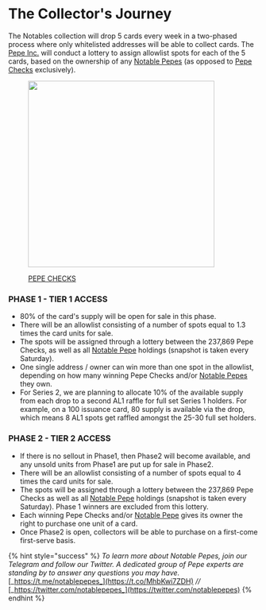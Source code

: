 # The Collector's Journey

The Notables collection will drop 5 cards every week in a two-phased process where only whitelisted addresses will be able to collect cards. The [Pepe Inc.](../../pepe-inc..md) will conduct a lottery to assign allowlist spots for each of the 5 cards, based on the ownership of any [Notable Pepes](https://pepe.wtf/collection/notable-pepes) (as opposed to [Pepe Checks](https://pepe.wtf/asset/Pepe-Checks) exclusively).

<figure><img src="../../../.gitbook/assets/CHECKS.png" alt="" width="375"><figcaption><p><a href="https://pepe.wtf/asset/CHECKS">PEPE CHECKS</a></p></figcaption></figure>

### PHASE 1 - TIER 1 ACCESS

* 80% of the card's supply will be open for sale in this phase.
* There will be an allowlist consisting of a number of spots equal to 1.3 times the card units for sale.
* The spots will be assigned through a lottery between the 237,869 Pepe Checks, as well as all [Notable Pepe](https://pepe.wtf/collection/notable-pepes) holdings (snapshot is taken every Saturday).
* One single address / owner can win more than one spot in the allowlist, depending on how many winning Pepe Checks and/or [Notable Pepes](https://pepe.wtf/collection/notable-pepes) they own.&#x20;
* For Series 2, we are planning to allocate 10% of the available supply from each drop to a second AL1 raffle for full set Series 1 holders. For example, on a 100 issuance card, 80 supply is available via the drop, which means 8 AL1 spots get raffled amongst the 25-30 full set holders.&#x20;

### PHASE 2 - TIER 2 ACCESS

* If there is no sellout in Phase1, then Phase2 will become available, and any unsold units from Phase1 are put up for sale in Phase2.
* There will be an allowlist consisting of a number of spots equal to 4 times the card units for sale.
* The spots will be assigned through a lottery between the 237,869 Pepe Checks as well as all [Notable Pepe](https://pepe.wtf/collection/notable-pepes) holdings (snapshot is taken every Saturday). Phase 1 winners are excluded from this lottery.
* Each winning Pepe Checks and/or [Notable Pepe](https://pepe.wtf/collection/notable-pepes) gives its owner the right to purchase one unit of a card.
* Once Phase2 is open, collectors will be able to purchase on a first-come first-serve basis.

{% hint style="success" %}
_To learn more about Notable Pepes, join our Telegram and follow our Twitter. A dedicated group of Pepe experts are standing by to answer any questions you may have._ [_https://t.me/notablepepes_](https://t.co/MhbKwi7ZDH) _//_ [_https://twitter.com/notablepepes_](https://twitter.com/notablepepes)
{% endhint %}
